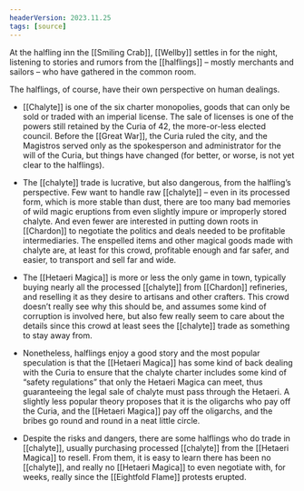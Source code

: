 ```yaml
---
headerVersion: 2023.11.25
tags: [source]
---
```


At the halfling inn the [[Smiling Crab]], [[Wellby]] settles in for the night, listening to stories and rumors from the [[halflings]] – mostly merchants and sailors – who have gathered in the common room. 
  
The halflings, of course, have their own perspective on human dealings. 

- [[Chalyte]] is one of the six charter monopolies, goods that can only be sold or traded with an imperial license. The sale of licenses is one of the powers still retained by the Curia of 42, the more-or-less elected council. Before the [[Great War]], the Curia ruled the city, and the Magistros served only as the spokesperson and administrator for the will of the Curia, but things have changed (for better, or worse, is not yet clear to the halflings). 

- The [[chalyte]] trade is lucrative, but also dangerous, from the halfling’s perspective. Few want to handle raw [[chalyte]] – even in its processed form, which is more stable than dust, there are too many bad memories of wild magic eruptions from even slightly impure or improperly stored chalyte. And even fewer are interested in putting down roots in [[Chardon]] to negotiate the politics and deals needed to be profitable intermediaries. The enspelled items and other magical goods made with chalyte are, at least for this crowd, profitable enough and far safer, and easier, to transport and sell far and wide. 

- The [[Hetaeri Magica]] is more or less the only game in town, typically buying nearly all the processed [[chalyte]] from [[Chardon]] refineries, and reselling it as they desire to artisans and other crafters. This crowd doesn’t really see why this should be, and assumes some kind of corruption is involved here, but also few really seem to care about the details since this crowd at least sees the [[chalyte]] trade as something to stay away from. 

- Nonetheless, halflings enjoy a good story and the most popular speculation is that the [[Hetaeri Magica]] has some kind of back dealing with the Curia to ensure that the chalyte charter includes some kind of “safety regulations” that only the Hetaeri Magica can meet, thus guaranteeing the legal sale of chalyte must pass through the Hetaeri. A slightly less popular theory proposes that it is the oligarchs who pay off the Curia, and the [[Hetaeri Magica]] pay off the oligarchs, and the bribes go round and round in a neat little circle. 

- Despite the risks and dangers, there are some halflings who do trade in [[chalyte]], usually purchasing processed [[chalyte]] from the [[Hetaeri Magica]] to resell. From them, it is easy to learn there has been no [[chalyte]], and really no [[Hetaeri Magica]] to even negotiate with, for weeks, really since the [[Eightfold Flame]] protests erupted.
